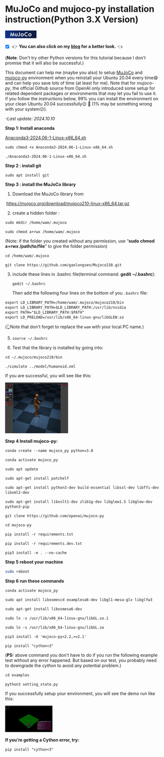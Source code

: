 # **MuJoCo and mujoco-py installation instruction(Python 3.X Version)**

<img src="https://github.com/JackTony123/picx-images-hosting/raw/master/mujoco.67xg5uq8bg.webp" style="zoom: 10%;" /> 

- [x] :point_right: **You can also click on my [blog](https://longsengao.com/blog/2024/MuJoCo/) for a better look.** :point_left:

(**Note**: Don't try other Python versions for this tutorial because I don't promise that it will also be successful.)

This document can help me (maybe you also) to setup [MuJoCo](https://mujoco.org/) and [mujoco-py](https://github.com/openai/mujoco-py) environment when you reinstall your Ubuntu 20.04 every time:sweat_smile: and can help you save lots of time (at least for me). Note that for *mujoco-py*, the official Github source from OpenAI only introduced some setup for related dependent packages or environments that may let you fail to use it. if you follow the instructions below, 99% you can install the environment on your clean Ubuntu 20.04 successfully:wink: :dancer: (1% may be something wrong with your system:confused:).

*-Last update: 2024.10.10*

**Step 1: Install anaconda**

[Anaconda3-2024.06-1-Linux-x86_64.sh](https://repo.anaconda.com/archive/Anaconda3-2024.06-1-Linux-x86_64.sh)

```shell
sudo chmod +x Anaconda3-2024.06-1-Linux-x86_64.sh
```

```shell
./Anaconda3-2024.06-1-Linux-x86_64.sh
```

**Step 2 : install git**

```shell
sudo apt install git
```

**Step 3 : install the MuJoCo library**

1. Download the MuJoCo library from 

​	https://mujoco.org/download/mujoco210-linux-x86_64.tar.gz

2. create a hidden folder :

```shell
sudo mkdir /home/wam/.mujoco
```

```shell
sudo chmod a+rwx /home/wam/.mujoco
```

(Note: if the folder you created without any permission, use “**sudo chmod a+rwx   /path/to/file**” to give the folder permission)

```shell
cd /home/wam/.mujoco
```

```shell
git clone https://github.com/gaolongsen/Mujoco210.git
```

3. include these lines in .bashrc file(terminal command: **gedit ~/.bashrc**):

   ```shell
   gedit ~/.bashrc
   ```
   
   Then add the following four lines on the bottom of you `.bashrc` file:

```shell
export LD_LIBRARY_PATH=/home/wam/.mujoco/mujoco210/bin
export LD_LIBRARY_PATH=$LD_LIBRARY_PATH:/usr/lib/nvidia
export PATH="$LD_LIBRARY_PATH:$PATH"
export LD_PRELOAD=/usr/lib/x86_64-linux-gnu/libGLEW.so
```

(:point_up_2:Note that don't forget to replace the `wam` with your local PC name.) 

5. ```shell
   source ~/.bashrc
   ```

6. Test that the library is installed by going into:

```shell
cd ~/.mujoco/mujoco210/bin
```

```shell
./simulate ../model/humanoid.xml
```

If you are successful, you will see like this:

<img src="https://github.com/JackTony123/picx-images-hosting/raw/master/human_mujoco.361k4ol5jx.png" style="zoom:20%;" />



**Step 4 Install mujoco-py:**

```shell
conda create --name mujoco_py python=3.8
```

```shell
conda activate mujoco_py
```

```shell
sudo apt update
```

```shell
sudo apt-get install patchelf
```

```shell
sudo apt-get install python3-dev build-essential libssl-dev libffi-dev libxml2-dev 
```

```
sudo apt-get install libxslt1-dev zlib1g-dev libglew1.5 libglew-dev python3-pip
```

```shell
git clone https://github.com/openai/mujoco-py
```

```shell
cd mujoco-py
```

```shell
pip install -r requirements.txt
```

```shell
pip install -r requirements.dev.txt
```

```shell
pip3 install -e . --no-cache
```

**Step 5** **reboot your machine**

```sh
sudo reboot
```

**Step 6** **run these commands**

```shell
conda activate mujoco_py
```

```shell
sudo apt install libosmescd examplesa6-dev libgl1-mesa-glx libglfw3
```

```shell
sudo apt-get install libosmesa6-dev
```

```shell
sudo ln -s /usr/lib/x86_64-linux-gnu/libGL.so.1 
```

```shell
sudo ln -s /usr/lib/x86_64-linux-gnu/libGL.so
```

```shell
pip3 install -U 'mujoco-py<2.2,>=2.1'
```

```shell
pip install "cython<3"
```

(**PS:** above command you don't have to do if you run the following example test without any error happened. But based on our test, you probably need to downgrade the *cython* to avoid any potential problem.)

```shell
cd examples
```

```shell
python3 setting_state.py
```

If you successfully setup your environment, you will see the demo run like this:

<img src="https://github.com/JackTony123/picx-images-hosting/raw/master/mujoco_test_demo.5c0yqghv5g.png" style="zoom:15%;" />

**If you’re getting a Cython error, try:**

```shell
pip install "cython<3"
```

